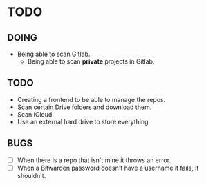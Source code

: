 # TODO

## DOING

- Being able to scan Gitlab.
  - Being able to scan **private** projects in Gitlab.
## TODO

- Creating a frontend to be able to manage the repos.
- Scan certain Drive folders and download them.
- Scan ICloud.
- Use an external hard drive to store everything.

## BUGS

- [ ] When there is a repo that isn't mine it throws an error.
- [ ] When a Bitwarden password doesn't have a username it fails, it shouldn't.
